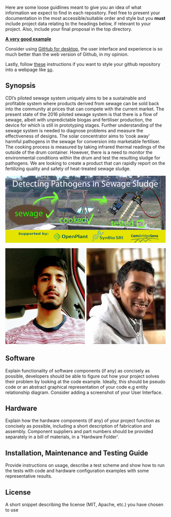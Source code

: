 

Here are some loose guidlines meant to give you an idea of what information we expect to find in each repository. Feel free to present your documentation in the most accessible/suitable order and style but you **must** include project data relating to the headings below, if relevant to your project. Also, include your final proposal in the top directory.

[**A very good example**](https://github.com/Biological-Microsystems-Laboratory/micropipette)

Consider using [GitHub for desktop](https://desktop.github.com/), the user interface and experience is so much better than the web version of Github, in my opinion.

Lastly, follow [these](https://pages.github.com/) instructions if you want to style your github repository into a webpage like [so](https://biomakers.github.io/Example-repo/).

## Synopsis

CDI’s piloted sewage system uniquely aims to be a sustainable and profitable system where products derived from sewage can be sold back into the community at prices that can compete with the current market.
The present state of the 2016 piloted sewage system is that there is a flow of sewage, albeit with unpredictable biogas and fertiliser production, the device for which is still in prototyping stages. Further understanding of the sewage system is needed to diagnose problems and measure the effectiveness of designs.
The solar concentrator aims to ‘cook away’ harmful pathogens in the sewage for conversion into marketable fertiliser. The cooking process is measured by taking infrared thermal readings of the outside of the drum container. However, there is a need to monitor the environmental conditions within the drum and test the resulting sludge for pathogens.
We are looking to create a product that can rapidly report on the fertilizing quality and safety of heat-treated sewage sludge.

![Banner_image](Pictures/BrandingBanner.jpg)

![Farhaan](Pictures/farhaanheadshot.jpg)
![Samad](Pictures/samadheadshot.jpg)

## Software

Explain functionality of software components (if any) as concisely as possible, developers should be able to figure out how your project solves their problem by looking at the code example. Ideally, this should be pseudo code or an abstract graphical representation of your code e.g entity relationship diagram. Consider adding a screenshot of your User Interface.

## Hardware

Explain how the hardware components (if any) of your project function as concisely as possible, including a short description of fabrication and assembly. Component suppliers and part numbers should be provided separately in a bill of materials, in a 'Hardware Folder'.

## Installation, Maintenance and Testing Guide

Provide instructions on usage, describe a test scheme and show how to run the tests with code and hardware configuration examples with some representative results.

## License

A short snippet describing the license (MIT, Apache, etc.) you have chosen to use


